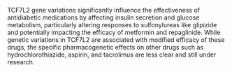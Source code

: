 TCF7L2 gene variations significantly influence the effectiveness of antidiabetic medications by affecting insulin secretion and glucose metabolism, particularly altering responses to sulfonylureas like glipizide and potentially impacting the efficacy of metformin and repaglinide. While genetic variations in TCF7L2 are associated with modified efficacy of these drugs, the specific pharmacogenetic effects on other drugs such as hydrochlorothiazide, aspirin, and tacrolimus are less clear and still under research.
